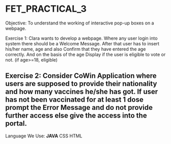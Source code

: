 # FET_PRACTICAL_3
Objective: To understand the working of interactive pop-up boxes on a webpage.


Exercise 1:
Clara wants to develop a webpage. Where any user login into system there should be a
Welcome Message. After that user has to insert his/her name, age and also Confirm that they
have entered the age correctly. And on the basis of the age Display if the user is eligible to vote
or not. (if age&gt;=18, eligible)


Exercise 2:
Consider CoWin Application where users are supposed to provide their nationality and how
many vaccines he/she has got. If user has not been vaccinated for at least 1 dose prompt the
Error Message and do not provide further access else give the access into the portal.
-------------------------------------------------------------------------------------------------------------------------------------------------------------------------
Language We Use:
<b>JAVA</b>
CSS
HTML
